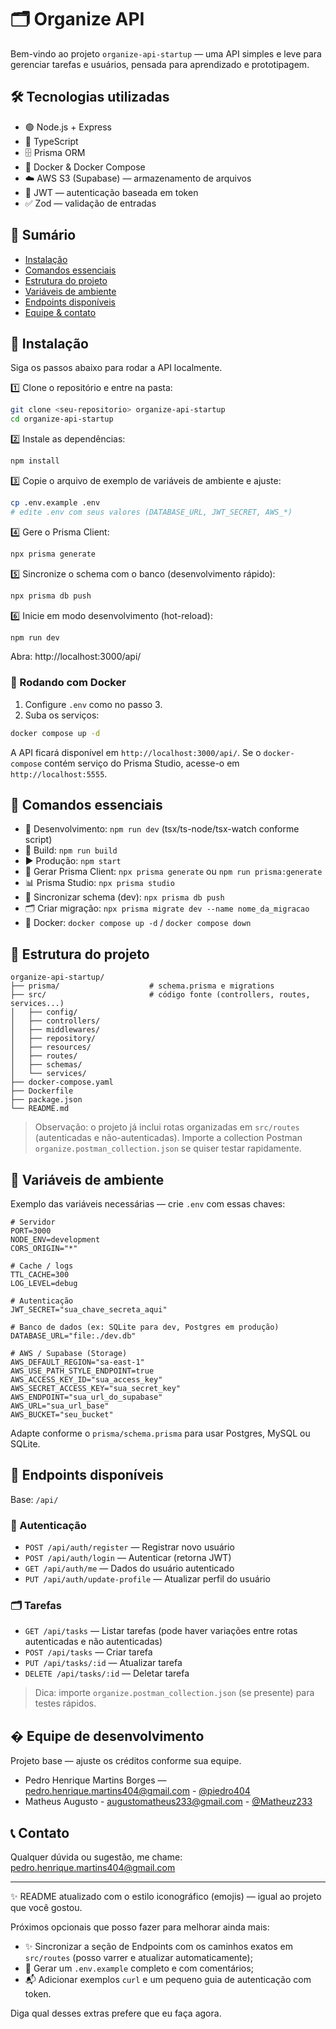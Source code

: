 
# 🗂️ Organize API

Bem-vindo ao projeto `organize-api-startup` — uma API simples e leve para gerenciar tarefas e usuários, pensada para aprendizado e prototipagem.

## 🛠️ Tecnologias utilizadas
- 🟢 Node.js + Express
- 📘 TypeScript
- 🗄️ Prisma ORM
- 🐳 Docker & Docker Compose
- ☁️ AWS S3 (Supabase) — armazenamento de arquivos
- 🔐 JWT — autenticação baseada em token
- ✅ Zod — validação de entradas

## 📖 Sumário
- [Instalação](#-instalação)
- [Comandos essenciais](#-comandos-essenciais)
- [Estrutura do projeto](#-estrutura-do-projeto)
- [Variáveis de ambiente](#-variáveis-de-ambiente)
- [Endpoints disponíveis](#-endpoints-disponíveis)
- [Equipe & contato](#-equipe--contato)

## 🚀 Instalação

Siga os passos abaixo para rodar a API localmente.

1️⃣ Clone o repositório e entre na pasta:
```bash
git clone <seu-repositorio> organize-api-startup
cd organize-api-startup
```

2️⃣ Instale as dependências:
```bash
npm install
```

3️⃣ Copie o arquivo de exemplo de variáveis de ambiente e ajuste:
```bash
cp .env.example .env
# edite .env com seus valores (DATABASE_URL, JWT_SECRET, AWS_*)
```

4️⃣ Gere o Prisma Client:
```bash
npx prisma generate
```

5️⃣ Sincronize o schema com o banco (desenvolvimento rápido):
```bash
npx prisma db push
```

6️⃣ Inicie em modo desenvolvimento (hot-reload):
```bash
npm run dev
```

Abra: http://localhost:3000/api/

### 🐳 Rodando com Docker

1. Configure `.env` como no passo 3.
2. Suba os serviços:
```bash
docker compose up -d
```

A API ficará disponível em `http://localhost:3000/api/`. Se o `docker-compose` contém serviço do Prisma Studio, acesse-o em `http://localhost:5555`.

## 📌 Comandos essenciais

- 🚀 Desenvolvimento: `npm run dev` (tsx/ts-node/tsx-watch conforme script)
- 🔧 Build: `npm run build`
- ▶️ Produção: `npm start`
- 🧱 Gerar Prisma Client: `npx prisma generate` ou `npm run prisma:generate`
- 📊 Prisma Studio: `npx prisma studio`
- 🔁 Sincronizar schema (dev): `npx prisma db push`
- 🗂 Criar migração: `npx prisma migrate dev --name nome_da_migracao`
- 🐳 Docker: `docker compose up -d` / `docker compose down`

## 📂 Estrutura do projeto

```
organize-api-startup/
├── prisma/                    # schema.prisma e migrations
├── src/                       # código fonte (controllers, routes, services...)
│   ├── config/
│   ├── controllers/
│   ├── middlewares/
│   ├── repository/
│   ├── resources/
│   ├── routes/
│   ├── schemas/
│   └── services/
├── docker-compose.yaml
├── Dockerfile
├── package.json
└── README.md
```

> Observação: o projeto já inclui rotas organizadas em `src/routes` (autenticadas e não-autenticadas). Importe a collection Postman `organize.postman_collection.json` se quiser testar rapidamente.

## 🔑 Variáveis de ambiente

Exemplo das variáveis necessárias — crie `.env` com essas chaves:

```env
# Servidor
PORT=3000
NODE_ENV=development
CORS_ORIGIN="*"

# Cache / logs
TTL_CACHE=300
LOG_LEVEL=debug

# Autenticação
JWT_SECRET="sua_chave_secreta_aqui"

# Banco de dados (ex: SQLite para dev, Postgres em produção)
DATABASE_URL="file:./dev.db"

# AWS / Supabase (Storage)
AWS_DEFAULT_REGION="sa-east-1"
AWS_USE_PATH_STYLE_ENDPOINT=true
AWS_ACCESS_KEY_ID="sua_access_key"
AWS_SECRET_ACCESS_KEY="sua_secret_key"
AWS_ENDPOINT="sua_url_do_supabase"
AWS_URL="sua_url_base"
AWS_BUCKET="seu_bucket"
```

Adapte conforme o `prisma/schema.prisma` para usar Postgres, MySQL ou SQLite.

## 📡 Endpoints disponíveis

Base: `/api/`

### 🔐 Autenticação
- `POST /api/auth/register` — Registrar novo usuário
- `POST /api/auth/login` — Autenticar (retorna JWT)
- `GET /api/auth/me` — Dados do usuário autenticado
- `PUT /api/auth/update-profile` — Atualizar perfil do usuário

### 🗂️ Tarefas
- `GET /api/tasks` — Listar tarefas (pode haver variações entre rotas autenticadas e não autenticadas)
- `POST /api/tasks` — Criar tarefa
- `PUT /api/tasks/:id` — Atualizar tarefa
- `DELETE /api/tasks/:id` — Deletar tarefa

> Dica: importe `organize.postman_collection.json` (se presente) para testes rápidos.

## � Equipe de desenvolvimento

Projeto base — ajuste os créditos conforme sua equipe.

- Pedro Henrique Martins Borges — pedro.henrique.martins404@gmail.com - [@piedro404](https://github.com/piedro404)
- Matheus Augusto - augustomatheus233@gmail.com - [@Matheuz233](https://github.com/Matheuz233) 

## 📞 Contato

Qualquer dúvida ou sugestão, me chame: pedro.henrique.martins404@gmail.com

---

✨ README atualizado com o estilo iconográfico (emojis) — igual ao projeto que você gostou.

Próximos opcionais que posso fazer para melhorar ainda mais:
- ✨ Sincronizar a seção de Endpoints com os caminhos exatos em `src/routes` (posso varrer e atualizar automaticamente);
- 🧾 Gerar um `.env.example` completo e com comentários;
- 📬 Adicionar exemplos `curl` e um pequeno guia de autenticação com token.

Diga qual desses extras prefere que eu faça agora.

